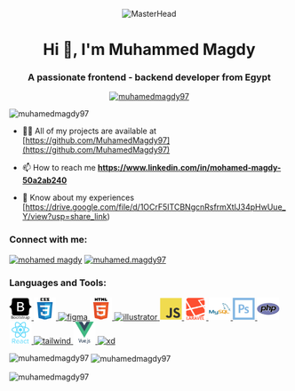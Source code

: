 <p align="center"> <img src="https://cdn.dribbble.com/users/330915/screenshots/3587000/10_coding_dribbble.gif" alt="MasterHead" /> </p>
<h1 align="center">Hi 👋, I'm Muhammed Magdy</h1>
<h3 align="center">A passionate frontend - backend developer from Egypt</h3>



<p align="center"> <a href="https://github.com/ryo-ma/github-profile-trophy"><img src="https://github-profile-trophy.vercel.app/?username=muhamedmagdy97&theme=matrix&margin-w=15" alt="muhamedmagdy97" /></a> </p>


<p align="left"> <img src="https://komarev.com/ghpvc/?username=muhamedmagdy97&label=Profile%20views&color=0e75b6&style=flat" alt="muhamedmagdy97" /> </p>

- 👨‍💻 All of my projects are available at [https://github.com/MuhamedMagdy97](https://github.com/MuhamedMagdy97)

- 📫 How to reach me **https://www.linkedin.com/in/mohamed-magdy-50a2ab240**

- 📄 Know about my experiences [https://drive.google.com/file/d/1OCrF5ITCBNgcnRsfrmXtlJ34pHwUue_Y/view?usp=share_link)

<h3 align="left">Connect with me:</h3>
<p align="left">
<a href="https://linkedin.com/in/mohamed magdy" target="blank"><img align="center" src="https://raw.githubusercontent.com/rahuldkjain/github-profile-readme-generator/master/src/images/icons/Social/linked-in-alt.svg" alt="mohamed magdy" height="30" width="40" /></a>
<a href="https://fb.com/muhamed.magdy97" target="blank"><img align="center" src="https://raw.githubusercontent.com/rahuldkjain/github-profile-readme-generator/master/src/images/icons/Social/facebook.svg" alt="muhamed.magdy97" height="30" width="40" /></a>
</p>

<h3 align="left">Languages and Tools:</h3>
<p align="left"> <a href="https://getbootstrap.com" target="_blank" rel="noreferrer"> <img src="https://raw.githubusercontent.com/devicons/devicon/master/icons/bootstrap/bootstrap-plain-wordmark.svg" alt="bootstrap" width="40" height="40"/> </a> <a href="https://www.w3schools.com/css/" target="_blank" rel="noreferrer"> <img src="https://raw.githubusercontent.com/devicons/devicon/master/icons/css3/css3-original-wordmark.svg" alt="css3" width="40" height="40"/> </a> <a href="https://www.figma.com/" target="_blank" rel="noreferrer"> <img src="https://www.vectorlogo.zone/logos/figma/figma-icon.svg" alt="figma" width="40" height="40"/> </a> <a href="https://www.w3.org/html/" target="_blank" rel="noreferrer"> <img src="https://raw.githubusercontent.com/devicons/devicon/master/icons/html5/html5-original-wordmark.svg" alt="html5" width="40" height="40"/> </a> <a href="https://www.adobe.com/in/products/illustrator.html" target="_blank" rel="noreferrer"> <img src="https://www.vectorlogo.zone/logos/adobe_illustrator/adobe_illustrator-icon.svg" alt="illustrator" width="40" height="40"/> </a> <a href="https://developer.mozilla.org/en-US/docs/Web/JavaScript" target="_blank" rel="noreferrer"> <img src="https://raw.githubusercontent.com/devicons/devicon/master/icons/javascript/javascript-original.svg" alt="javascript" width="40" height="40"/> </a> <a href="https://laravel.com/" target="_blank" rel="noreferrer"> <img src="https://raw.githubusercontent.com/devicons/devicon/master/icons/laravel/laravel-plain-wordmark.svg" alt="laravel" width="40" height="40"/> </a> <a href="https://www.mysql.com/" target="_blank" rel="noreferrer"> <img src="https://raw.githubusercontent.com/devicons/devicon/master/icons/mysql/mysql-original-wordmark.svg" alt="mysql" width="40" height="40"/> </a> <a href="https://www.photoshop.com/en" target="_blank" rel="noreferrer"> <img src="https://raw.githubusercontent.com/devicons/devicon/master/icons/photoshop/photoshop-line.svg" alt="photoshop" width="40" height="40"/> </a> <a href="https://www.php.net" target="_blank" rel="noreferrer"> <img src="https://raw.githubusercontent.com/devicons/devicon/master/icons/php/php-original.svg" alt="php" width="40" height="40"/> </a> <a href="https://reactjs.org/" target="_blank" rel="noreferrer"> <img src="https://raw.githubusercontent.com/devicons/devicon/master/icons/react/react-original-wordmark.svg" alt="react" width="40" height="40"/> </a> <a href="https://tailwindcss.com/" target="_blank" rel="noreferrer"> <img src="https://www.vectorlogo.zone/logos/tailwindcss/tailwindcss-icon.svg" alt="tailwind" width="40" height="40"/> </a> <a href="https://vuejs.org/" target="_blank" rel="noreferrer"> <img src="https://raw.githubusercontent.com/devicons/devicon/master/icons/vuejs/vuejs-original-wordmark.svg" alt="vuejs" width="40" height="40"/> </a> <a href="https://www.adobe.com/products/xd.html" target="_blank" rel="noreferrer"> <img src="https://cdn.worldvectorlogo.com/logos/adobe-xd.svg" alt="xd" width="40" height="40"/> </a> </p>

<p><img align="left" src="https://github-readme-stats.vercel.app/api/top-langs?username=muhamedmagdy97&show_icons=true&locale=en&layout=compact" alt="muhamedmagdy97" /></p>

<p>&nbsp;<img align="center" src="https://github-readme-stats.vercel.app/api?username=muhamedmagdy97&show_icons=true&locale=en" alt="muhamedmagdy97" /></p>

<p><img align="center" src="https://github-readme-streak-stats.herokuapp.com/?user=muhamedmagdy97&" alt="muhamedmagdy97" /></p>

